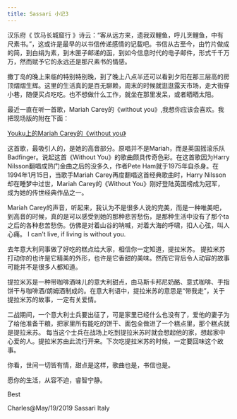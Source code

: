 ```yaml
---
title: Sassari 小记3
---
```



汉乐府《 饮马长城窟行 》诗云：“客从远方来，遗我双鲤鱼，呼儿烹鲤鱼，中有尺素书。”，这或许是最早的以书信传递感情的记载吧。书信从古至今，由竹片做成的简，到白绢为素，到木匣子邮递的函，到如今信息时代的电子邮件，形式千千万万，然而赋予它的永远还是那尺素书的情感。

撒丁岛的晚上来临的特别特别晚，到了晚上八点半还可以看到夕阳在那三层高的房顶熠熠生辉。这里的生活真的是百无聊赖，周末的时候就逛逛露天市场，走大街穿小巷，随便买点吃吃。也不想做什么工作，就坐在那里发呆，或者晒晒太阳。

最近一直在听一首歌，Mariah Carey的《without you》,我想你应该会喜欢。我把现场版的附在下面：

[Youku上的Mariah Carey的《without you》](https://v.youku.com/v_show/id_XNTI0NDMyNjI0.html) 

这首歌，最吸引人的，是她的高音部分。原唱并不是Mariah，而是英国摇滚乐队Badfinger。说起这首《Without You》的歌曲颇具传奇色彩。在这首歌因为Harry Nilsson翻唱成热门金曲之后的没多久，作者Pete Ham就于1975年自杀身。在1994年1月15日，当歌手Mariah Carey再度翻唱这首经典歌曲时，Harry Nilsson却在睡梦中过世，Mariah Carey的《Without You》刚好登陆英国榜成为冠军，成为她的传世经典作品之一。

Mariah Carey的声音，听起来，我认为不是很多人说的完美，而是一种唯美吧，到高音的时候，真的是可以感受到她的那种悲苦愁伤，是那种生活中没有了那个ta之后的各种悲苦愁伤。仿佛是对着山谷的呐喊，对着大海的呼啸，扣人心弦，叫人心痛。 I can't live, if living is without you.

去年意大利同事做了好吃的糕点给大家，相信你一定知道，提拉米苏。 提拉米苏打动你的也许是它精美的外形，也许是它香甜的美味。然而它背后令人动容的故事可能并不是很多人都知道。

提拉米苏是一种带咖啡酒味儿的意大利甜点，由马斯卡邦尼奶酪、意式咖啡、手指饼干与咖啡酒/朗姆酒制成的。在意大利语中，提拉米苏的意思是“带我走”，关于提拉米苏的故事，一定有关爱情。

二战期间，一个意大利士兵要出征了，可是家里已经什么也没有了，爱他的妻子为了给他准备干粮，把家里所有能吃的饼干、面包全做进了一个糕点里，那个糕点就是提拉米苏。 每当这个士兵在战场上吃到提拉米苏时就会想起他的家，想起家中心爱的人。提拉米苏由此流行开来。下次吃提拉米苏的时候，一定要回味这个故事。

你看，世间一切皆有情，甜点是这样，歌曲也是，书信也是。

愿你的生活，从容不迫，睿智宁静。


Best

Charles@May/19/2019 Sassari Italy

